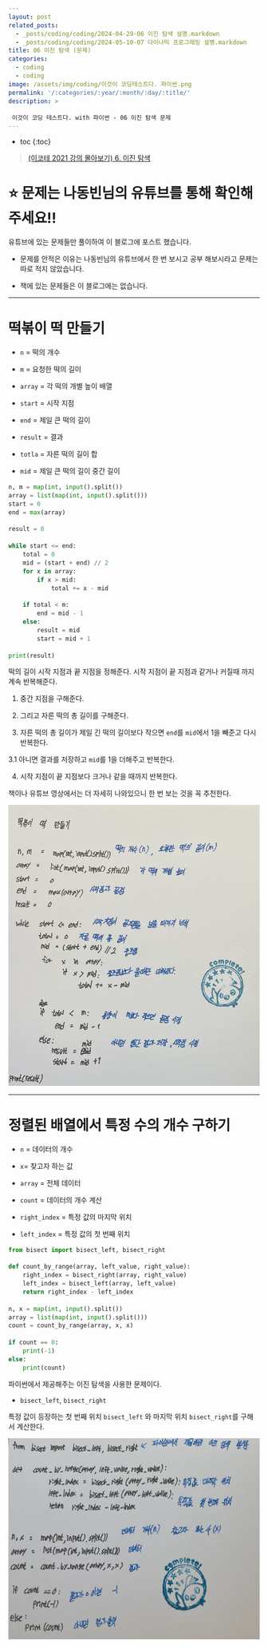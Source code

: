 ```yaml
---
layout: post
related_posts:
  - _posts/coding/coding/2024-04-29-06 이진 탐색 설명.markdown
  - _posts/coding/coding/2024-05-10-07 다이나믹 프로그래밍 설명.markdown
title: 06 이진 탐색 (문제)
categories:
  - coding
  - coding
image: /assets/img/coding/이것이 코딩테스트다. 파이썬.png
permalink: '/:categories/:year/:month/:day/:title/'
description: >

 이것이 코딩 테스트다. with 파이썬 - 06 이진 탐색 문제
---
```


* toc
{:toc}

> [(이코테 2021 강의 몰아보기) 6. 이진 탐색](https://www.youtube.com/watch?v=94RC-DsGMLo&list=PLRx0vPvlEmdAghTr5mXQxGpHjWqSz0dgC&index=5)

# **⭐ 문제는 나동빈님의 유튜브를 통해 확인해 주세요!!**

유튜브에 있는 문제들만 풀이하여 이 블로그에 포스트 했습니다.

- 문제를 안적은 이유는 나동빈님의 유튜브에서 한 번 보시고 공부 해보시라고 문제는 따로 적지 않았습니다.

- 책에 있는 문제들은 이 블로그에는 없습니다.

---

# 떡볶이 떡 만들기

- `n` = 떡의 개수

- `m` = 요청한 떡의 길이

- `array` = 각 떡의 개별 높이 배열

- `start` = 시작 지점

- `end` = 제일 큰 떡의 길이

- `result` = 결과

- `totla` = 자른 떡의 길이 합

- `mid` = 제일 큰 떡의 길이 중간 길이

```python
n, m = map(int, input().split())
array = list(map(int, input().split()))
start = 0
end = max(array)

result = 0

while start <= end:
    total = 0
    mid = (start + end) // 2
    for x in array:
        if x > mid:
            total += x - mid

    if total < m:
        end = mid - 1
    else:
        result = mid
        start = mid + 1

print(result)
```

떡의 길이 시작 지점과 끝 지점을 정해준다. 시작 지점이 끝 지점과 같거나 커질때 까지 계속 반복해준다.

1. 중간 지점을 구해준다. 

2. 그리고 자른 떡의 총 길이를 구해준다.

3. 자른 떡의 총 길이가 제일 긴 떡의 길이보다 작으면 `end`를 `mid`에서 1을 빼준고 다시 반복한다.

3.1 아니면 결과를 저장하고 `mid`를 1을 더해주고 반복한다.

4. 시작 지점이 끝 지점보다 크거나 같을 때까지 반복한다.

책이나 유튜브 영상에서는 더 자세히 나와있으니 한 번 보는 것을 꼭 추천한다.

<img src="/assets/img/coding/떡볶이 떡 만들기.jpg" />

---

# 정렬된 배열에서 특정 수의 개수 구하기

- `n` = 데이터의 개수

- `x`=  찾고자 하는 값

- `array` = 전체 데이터 

- `count` = 데이터의 개수 계산

- `right_index` = 특정 값의 마지막 위치

- `left_index` = 특정 값의 첫 번째 위치

```python
from bisect import bisect_left, bisect_right

def count_by_range(array, left_value, right_value):
    right_index = bisect_right(array, right_value)
    left_index = bisect_left(array, left_value)
    return right_index - left_index

n, x = map(int, input().split())  
array = list(map(int, input().split())) 
count = count_by_range(array, x, x)

if count == 0:
    print(-1)
else:
    print(count)
```

파이썬에서 제공해주는 이진 탐색을 사용한 문제이다.

- `bisect_left`, `bisect_right`

특정 값이 등장하는 첫 번째 위치 `bisect_left` 와 마지막 위치 `bisect_right`를 구해서 계산한다.

<img src="/assets/img/coding/정렬된 배열에서 특정 수의 개수 구하기.jpg" />